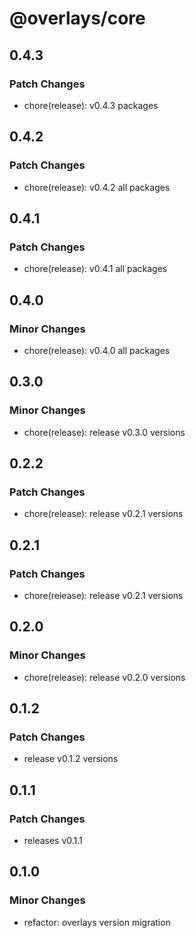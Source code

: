 # @overlays/core

## 0.4.3

### Patch Changes

- chore(release): v0.4.3 packages

## 0.4.2

### Patch Changes

- chore(release): v0.4.2 all packages

## 0.4.1

### Patch Changes

- chore(release): v0.4.1 all packages

## 0.4.0

### Minor Changes

- chore(release): v0.4.0 all packages

## 0.3.0

### Minor Changes

- chore(release): release v0.3.0 versions

## 0.2.2

### Patch Changes

- chore(release): release v0.2.1 versions

## 0.2.1

### Patch Changes

- chore(release): release v0.2.1 versions

## 0.2.0

### Minor Changes

- chore(release): release v0.2.0 versions

## 0.1.2

### Patch Changes

- release v0.1.2 versions

## 0.1.1

### Patch Changes

- releases v0.1.1

## 0.1.0

### Minor Changes

- refactor: overlays version migration
